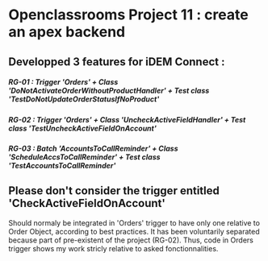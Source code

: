 # Openclassrooms Project 11 : create an apex backend

## Developped 3 features for iDEM Connect : 
##### RG-01 : Trigger 'Orders' + Class 'DoNotActivateOrderWithoutProductHandler' + Test class 'TestDoNotUpdateOrderStatusIfNoProduct'
##### RG-02 : Trigger 'Orders' + Class 'UncheckActiveFieldHandler' +  Test class 'TestUncheckActiveFieldOnAccount'
##### RG-03 : Batch 'AccountsToCallReminder' + Class 'ScheduleAccsToCallReminder' + Test class 'TestAccountsToCallReminder'


## Please don't consider the trigger entitled 'CheckActiveFieldOnAccount' 
Should normaly be integrated in 'Orders' trigger to have only one relative to Order Object, according to best practices. 
It has been voluntarily separated because part of pre-existent of the project (RG-02). 
Thus, code in Orders trigger shows my work stricly relative to asked fonctionnalities.
